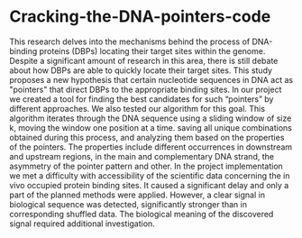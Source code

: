 # Cracking-the-DNA-pointers-code
This research delves into the mechanisms behind the process of DNA-binding proteins (DBPs) locating their target sites within the genome. Despite a significant amount of research in this area, there is still debate about how DBPs are able to quickly locate their target sites. This study proposes a new hypothesis that certain nucleotide sequences in DNA act as "pointers" that direct DBPs to the appropriate binding sites.
In our project we created a tool for finding the best candidates for such “pointers” by different approaches. We also tested our algorithm for this goal. This algorithm iterates through the DNA sequence using a sliding window of size k, moving the window one position at a time. saving all unique combinations obtained during this process, and analyzing them based on the properties of the pointers. The properties include different occurrences in downstream and upstream regions, in the main and complementary DNA strand, the asymmetry of the pointer pattern and other.
In the project implementation we met a difficulty with accessibility of the scientific data concerning the in vivo occupied protein binding sites. It caused a significant delay and only a part of the planned methods were applied. However, a clear signal in biological sequence was detected, significantly stronger than in corresponding shuffled data. The biological meaning of the discovered signal required additional investigation. 
